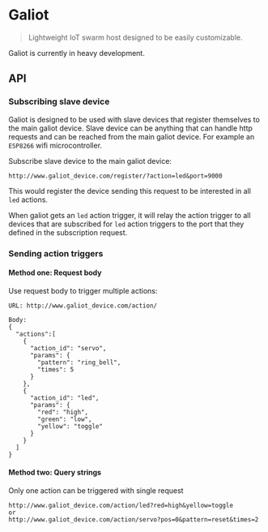 # Galiot
> Lightweight IoT swarm host designed to be easily customizable.

Galiot is currently in heavy development.

## API

### Subscribing slave device

Galiot is designed to be used with slave devices that register themselves to the main galiot device. Slave device can be anything that can handle http requests and can be reached from the main galiot device. For example an `ESP8266` wifi microcontroller.

Subscribe slave device to the main galiot device:

```
http://www.galiot_device.com/register/?action=led&port=9000
```

This would register the device sending this request to be interested in all `led` actions.

When galiot gets an `led` action trigger, it will relay the action trigger to all devices
that are subscribed for `led` action triggers to the port that they defined in the subscription request.

### Sending action triggers

#### Method one: Request body

Use request body to trigger multiple actions:

```
URL: http://www.galiot_device.com/action/

Body:
{
  "actions":[
    {
      "action_id": "servo",
      "params": {
        "pattern": "ring_bell",
        "times": 5
      }
    },
    {
      "action_id": "led",
      "params": {
        "red": "high",
        "green": "low",
        "yellow": "toggle"
      }
    }
  ]
}

```

#### Method two: Query strings

Only one action can be triggered with single request

```
http://www.galiot_device.com/action/led?red=high&yellow=toggle
or
http://www.galiot_device.com/action/servo?pos=0&pattern=reset&times=2
```

